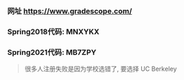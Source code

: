 ### 网址 https://www.gradescope.com/

### Spring2018代码: MNXYKX

### Spring2021代码: MB7ZPY


> 很多人注册失败是因为学校选错了, 要选择 UC Berkeley
